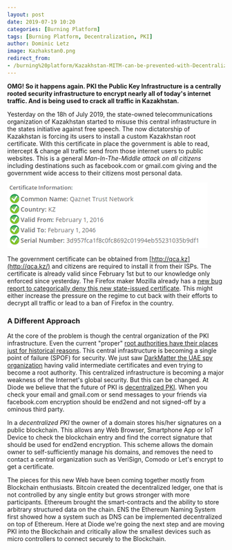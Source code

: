 ```yaml
---
layout: post
date: 2019-07-19 10:20
categories: [Burning Platform]
tags: [Burning Platform, Decentralization, PKI]
author: Dominic Letz
image: Kazhakstan0.png
redirect_from:
- /burning%20platform/Kazakhstan-MITM-can-be-prevented-with-Decentralized-PKI-19200/
---
```


__OMG! So it happens again. PKI the Public Key Infrastructure is a centrally rooted security infrastructure to encrypt nearly all of today's internet traffic. And is being used to crack all traffic in Kazakhstan.__ 

Yesterday on the 18h of July 2019, the state-owned telecommunications organization of Kazakhstan started to misuse this central infrastructure in the states initiative against free speech. The now dictatorship of Kazakhstan is forcing its users to install a custom Kazakhstan root certificate. With this certificate in place the government is able to read, intercept & change all traffic send from those internet users to public websites. This is a general _Man-In-The-Middle attack on all citizens_ including destinations such as facebook.com or gmail.com giving and the government wide access to their citizens most personal data.

![](../assets/img/blog/Kazhakstan1.png)

The government certificate can be obtained from [http://qca.kz](http://qca.kz/) and citizens are required to install it from their ISPs. The certificate is already valid since February 1st but to our knowledge only enforced since yesterday. The Firefox maker Mozilla already has a [new bug report to categorically deny this new state-issued certificate](https://bugzilla.mozilla.org/show_bug.cgi?id=1567114). This might either increase the pressure on the regime to cut back with their efforts to decrypt all traffic or lead to a ban of Firefox in the country.

### A Different Approach

At the core of the problem is though the central organization of the PKI infrastructure. Even the current "proper" [root authorities have their places just for historical reasons](/burning-platform-pki/why-there-are-3652-organizations-that-can-read-everyones-encrypted-traffic-19098/). This central infrastructure is becoming a single point of failure (SPOF) for security. We just saw [DarkMatter the UAE spy organization](/burning-platform-pki/darkmatter-and-industrial-iot-security-19027/) having valid intermediate certificates and even trying to become a root authority. This centralized infrastructure is becoming a major weakness of the Internet's global security. But this can be changed. At Diode we believe that the future of PKI is [decentralized PKI](https://hackernoon.com/decentralized-public-key-infrastructure-dpki-what-is-it-and-why-does-it-matter-babee9d88579). When you check your email and gmail.com or send messages to your friends via facebook.com encryption should be end2end and not signed-off by a ominous third party.

In a _decentralized PKI_ the owner of a domain stores his/her signatures on a public blockchain. This allows any Web Browser, Smartphone App or IoT Device to check the blockchain entry and find the correct signature that should be used for end2end encryption. This scheme allows the domain owner to self-sufficiently manage his domains, and removes the need to contact a central organization such as VeriSign, Comodo or Let's encrypt to get a certificate.

The pieces for this new Web have been coming together mostly from Blockchain enthusiasts. Bitcoin created the decentralized ledger, one that is not controlled by any single entity but grows stronger with more participants. Ethereum brought the smart-contracts and the ability to store arbitrary structured data on the chain. ENS the Ethereum Naming System first showed how a system such as DNS can be implemented decentralized on top of Ethereum. Here at Diode we're going the next step and are moving PKI into the Blockchain and critically allow the smallest devices such as micro controllers to connect securely to the Blockchain.
